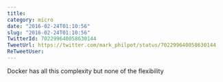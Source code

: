 ```yaml
---
title: 
category: micro
date: "2016-02-24T01:10:56"
slug: "2016-02-24T01:10:56"
TwitterId: 702299640058630144
TweetUrl: https://twitter.com/mark_philpot/status/702299640058630144
ReTweetUser: 
---
```


Docker has all this complexity but none of the flexibility